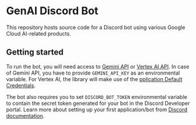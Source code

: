 # GenAI Discord Bot

This repository hosts source code for a Discord bot using various Google Cloud AI-related products.

## Getting started

To run the bot, you will need access to [Gemini API](https://ai.google.dev/) or 
[Vertex AI API](https://cloud.google.com/vertex-ai/docs/python-sdk/use-vertex-ai-python-sdk-ref). In case of Gemini API,
you have to provide `GEMINI_API_KEY` as an environmental variable. For Vertex AI, the library will make use of the 
[pplication Default Credentials](https://cloud.google.com/docs/authentication/client-libraries).

The bot also requires you to set `DISCORD_BOT_TOKEN` environmental variable to contain the secret token generated
for your bot in the Discord Developer portal. Learn more about setting up your first application/bot from 
[Discord documentation](https://discord.com/developers/docs/getting-started).


